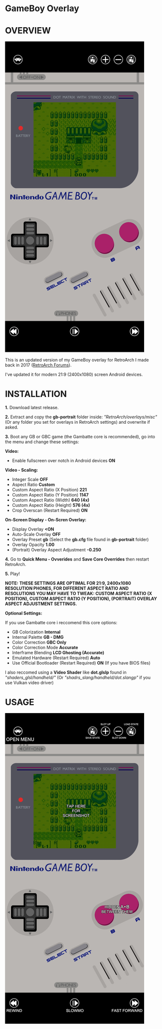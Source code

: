 # GameBoy Overlay

# OVERVIEW

![My Image](ow.jpg)

This is an updated version of my GameBoy overlay for RetroArch I made back in 2017 (<a href="https://forums.libretro.com/t/gameboy-touch-overlay/12469">RetroArch Forums</a>).

I've updated it for modern 21:9 (2400x1080) screen Android devices.

# INSTALLATION

<b>1.</b> Download latest release.

<b>2.</b> Extract and copy the <b>gb-portrait</b> folder inside: 
<i>"RetroArch/overlays/misc"</i> (Or any folder you set for overlays in RetroArch settings) and overwrite if asked.

<b>3.</b> Boot any GB or GBC game (the Gambatte core is recommended), go into the menu and change these settings:

<b>Video:</b>
- Enable fullscreen over notch in Android devices <b>ON</b>

<b>Video - Scaling:</b>
- Integer Scale <b>OFF</b>
- Aspect Ratio <b>Custom</b>
- Custom Aspect Ratio (X Position) <b>221</b>
- Custom Aspect Ratio (Y Position) <b>1147</b>
- Custom Aspect Ratio (Width) <b>640 (4x)</b>
- Custom Aspect Ratio (Height) <b>576 (4x)</b>
- Crop Overscan (Restart Required) <b>ON</b>

<b>On-Screen Display - On-Scren Overlay:</b>
- Display Overlay <b><ON</b>
- Auto-Scale Overlay <b>OFF</b>
- Overlay Preset <b>gb</b> (Select the <b>gb.cfg</b> file found in <b>gb-portrait</b> folder)
- Overlay Opacity <b>1.00</b>
- (Portrait) Overlay Aspect Adjustment <b>-0.250</b>
  
<b>4.</b> Go to <b>Quick Menu - Ovverides</b> and <b>Save Core Overrides</b> then restart RetroArch.
 
<b>5.</b> Play!

<b>NOTE:</b>
<b>THESE SETTINGS ARE OPTIMAL FOR 21:9, 2400x1080 RESOLUTION PHONES, FOR DIFFERENT ASPECT RATIO AND RESOLUTIONS YOU MAY HAVE TO TWEAK: CUSTOM ASPECT RATIO (X POSITION), CUSTOM ASPECT RATIO (Y POSITION), (PORTRAIT) OVERLAY ASPECT ADJUSTMENT SETTINGS.</b>
  
<b>Optional Settings:</b>
  
If you use Gambatte core i reccomend this core options:
- GB Colorization <b>Internal</b>
- Internal Palette <b>GB - DMG</b>
- Color Correction <b>GBC Only</b>
- Color Correction Mode <b>Accurate</b>
- Interframe Blending <b>LCD Ghosting (Accurate)</b>
- Emulated Hardware (Restart Required) <b>Auto</b>
- Use Official Bootloader (Restart Required) <b>ON</b> (If you have BIOS files)
  
I also reccomed using a <b>Video Shader</b> like <b>dot.glslp</b> found in <i>"shaders_glsl/handheld/"</i> (Or <i>"shadrs_slang/handheld/dot.slangp"</i> if you use Vulkan video driver)

# USAGE

![My Image](usage.jpg)

